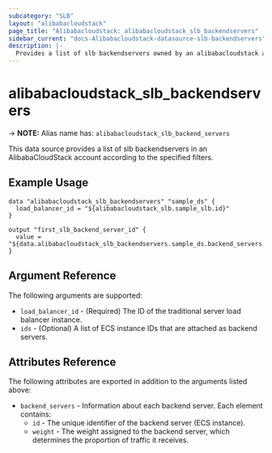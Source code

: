 ```yaml
---
subcategory: "SLB"
layout: "alibabacloudstack"
page_title: "Alibabacloudstack: alibabacloudstack_slb_backendservers"
sidebar_current: "docs-Alibabacloudstack-datasource-slb-backendservers"
description: |- 
  Provides a list of slb backendservers owned by an alibabacloudstack account.
---
```


# alibabacloudstack_slb_backendservers
-> **NOTE:** Alias name has: `alibabacloudstack_slb_backend_servers`

This data source provides a list of slb backendservers in an AlibabaCloudStack account according to the specified filters.

## Example Usage

```hcl
data "alibabacloudstack_slb_backendservers" "sample_ds" {
  load_balancer_id = "${alibabacloudstack_slb.sample_slb.id}"
}

output "first_slb_backend_server_id" {
  value = "${data.alibabacloudstack_slb_backendservers.sample_ds.backend_servers.0.id}"
}
```

## Argument Reference

The following arguments are supported:

* `load_balancer_id` - (Required) The ID of the traditional server load balancer instance.
* `ids` - (Optional) A list of ECS instance IDs that are attached as backend servers.

## Attributes Reference

The following attributes are exported in addition to the arguments listed above:

* `backend_servers` - Information about each backend server. Each element contains:
  * `id` - The unique identifier of the backend server (ECS instance).
  * `weight` - The weight assigned to the backend server, which determines the proportion of traffic it receives.